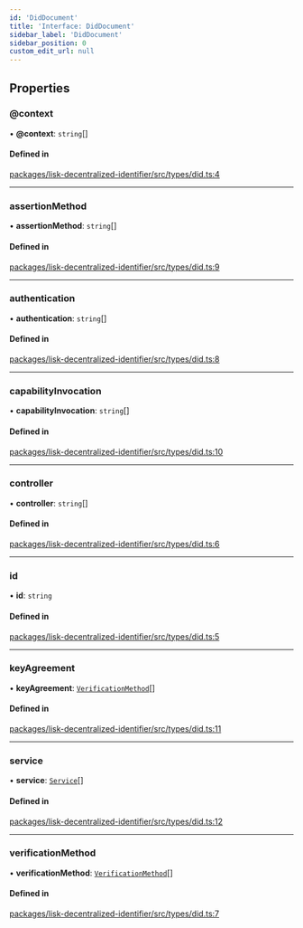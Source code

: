 ```yaml
---
id: 'DidDocument'
title: 'Interface: DidDocument'
sidebar_label: 'DidDocument'
sidebar_position: 0
custom_edit_url: null
---
```


## Properties

### @context

• **@context**: `string`[]

#### Defined in

[packages/lisk-decentralized-identifier/src/types/did.ts:4](https://github.com/aldhosutra/lisk-did/blob/6db44d1/packages/lisk-decentralized-identifier/src/types/did.ts#L4)

---

### assertionMethod

• **assertionMethod**: `string`[]

#### Defined in

[packages/lisk-decentralized-identifier/src/types/did.ts:9](https://github.com/aldhosutra/lisk-did/blob/6db44d1/packages/lisk-decentralized-identifier/src/types/did.ts#L9)

---

### authentication

• **authentication**: `string`[]

#### Defined in

[packages/lisk-decentralized-identifier/src/types/did.ts:8](https://github.com/aldhosutra/lisk-did/blob/6db44d1/packages/lisk-decentralized-identifier/src/types/did.ts#L8)

---

### capabilityInvocation

• **capabilityInvocation**: `string`[]

#### Defined in

[packages/lisk-decentralized-identifier/src/types/did.ts:10](https://github.com/aldhosutra/lisk-did/blob/6db44d1/packages/lisk-decentralized-identifier/src/types/did.ts#L10)

---

### controller

• **controller**: `string`[]

#### Defined in

[packages/lisk-decentralized-identifier/src/types/did.ts:6](https://github.com/aldhosutra/lisk-did/blob/6db44d1/packages/lisk-decentralized-identifier/src/types/did.ts#L6)

---

### id

• **id**: `string`

#### Defined in

[packages/lisk-decentralized-identifier/src/types/did.ts:5](https://github.com/aldhosutra/lisk-did/blob/6db44d1/packages/lisk-decentralized-identifier/src/types/did.ts#L5)

---

### keyAgreement

• **keyAgreement**: [`VerificationMethod`](VerificationMethod.md)[]

#### Defined in

[packages/lisk-decentralized-identifier/src/types/did.ts:11](https://github.com/aldhosutra/lisk-did/blob/6db44d1/packages/lisk-decentralized-identifier/src/types/did.ts#L11)

---

### service

• **service**: [`Service`](Service.md)[]

#### Defined in

[packages/lisk-decentralized-identifier/src/types/did.ts:12](https://github.com/aldhosutra/lisk-did/blob/6db44d1/packages/lisk-decentralized-identifier/src/types/did.ts#L12)

---

### verificationMethod

• **verificationMethod**: [`VerificationMethod`](VerificationMethod.md)[]

#### Defined in

[packages/lisk-decentralized-identifier/src/types/did.ts:7](https://github.com/aldhosutra/lisk-did/blob/6db44d1/packages/lisk-decentralized-identifier/src/types/did.ts#L7)
